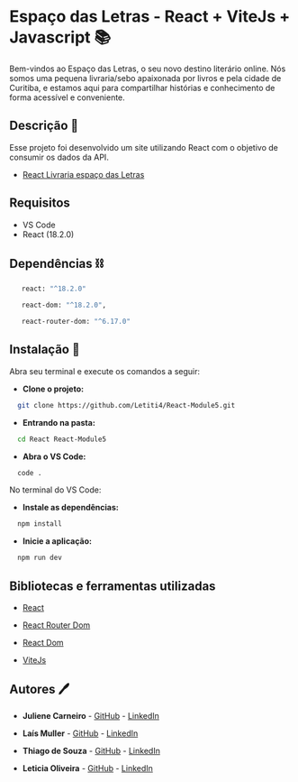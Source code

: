 # Espaço das Letras - React + ViteJs + Javascript 📚

Bem-vindos ao Espaço das Letras, o seu novo destino literário online. Nós somos uma pequena livraria/sebo apaixonada por livros e pela cidade de Curitiba, e estamos aqui para compartilhar histórias e conhecimento de forma acessível e conveniente. 

## Descrição 🧾

Esse projeto foi desenvolvido um site utilizando React com o objetivo de consumir os dados da API. 

* [React Livraria espaço das Letras](https://github.com/Letiti4/React-Module5.git)


##  Requisitos 

* VS Code
* React (18.2.0)

## Dependências ⛓️ 

```bash
   react: "^18.2.0"
```

```bash
   react-dom: "^18.2.0",
```

```bash
   react-router-dom: "^6.17.0"
```

## Instalação 🔌

Abra seu terminal e execute os comandos a seguir:

* **Clone o projeto:**

```bash
  git clone https://github.com/Letiti4/React-Module5.git
```

* **Entrando na pasta:**

```bash
  cd React React-Module5
```

* **Abra o VS Code:**

```bash
  code . 
```
No terminal do VS Code: 

* **Instale as dependências:**

```bash
  npm install
```

* **Inicie a aplicação:**

```bash
  npm run dev
```


## Bibliotecas e ferramentas utilizadas

* [React](https://legacy.reactjs.org/docs/getting-started.html) 

* [React Router Dom](https://reactrouter.com/en/main/start/tutorial)

* [React Dom](https://legacy.reactjs.org/docs/react-dom.html)
 
* [ViteJs](https://vitejs.dev/guide/)
## Autores 🖊️

- **Juliene Carneiro** - [GitHub](https://github.com/JulieneCarneiro) - [LinkedIn](https://www.linkedin.com/in/juliene-s-carneiro/)

- **Laís Muller** -  [GitHub](https://github.com/laismullerrr) - [LinkedIn](https://www.linkedin.com/in/laismulleraliski/)

- **Thiago de Souza** -  [GitHub](https://github.com/Thzzao) - [LinkedIn](https://www.linkedin.com/in/thiagojdss/) 

- **Leticia Oliveira** -  [GitHub](https://github.com/Letiti4) - [LinkedIn](https://www.linkedin.com/in/leticia-oliveira-1955301b8/) 
